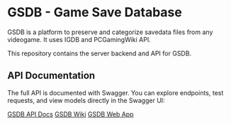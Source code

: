 # GSDB - Game Save Database

GSDB is a platform to preserve and categorize savedata files from any videogame. It uses IGDB and PCGamingWiki API.

This repository contains the server backend and API for GSDB.

## API Documentation

The full API is documented with Swagger. You can explore endpoints, test requests, and view models directly in the Swagger UI:  

[GSDB API Docs](https://gsdb-server.onrender.com/docs)
[GSDB Wiki](https://github.com/Game-Save-DataBase/GSDB_Server/wiki)
[GSDB Web App](https://gsdb-web.onrender.com/)


